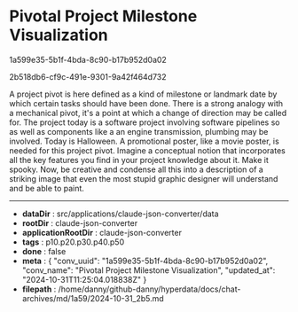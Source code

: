 # Pivotal Project Milestone Visualization

1a599e35-5b1f-4bda-8c90-b17b952d0a02

2b518db6-cf9c-491e-9301-9a42f464d732

A project pivot is here defined as a kind of milestone or landmark date by which certain tasks should have been done. There is a strong analogy with a mechanical pivot, it's a point at which a change of direction may be called for. The project today is a software project involving software pipelines so as well as components like a an engine transmission, plumbing may be involved. Today is Halloween.
A promotional poster, like a movie poster,  is needed for this project pivot. Imagine a conceptual  notion that incorporates all the key features  you find in your project knowledge about it. Make it spooky. Now, be creative and condense all this into a description of a striking image that even the most stupid graphic designer will understand and be able to paint.

---

* **dataDir** : src/applications/claude-json-converter/data
* **rootDir** : claude-json-converter
* **applicationRootDir** : claude-json-converter
* **tags** : p10.p20.p30.p40.p50
* **done** : false
* **meta** : {
  "conv_uuid": "1a599e35-5b1f-4bda-8c90-b17b952d0a02",
  "conv_name": "Pivotal Project Milestone Visualization",
  "updated_at": "2024-10-31T11:25:04.018838Z"
}
* **filepath** : /home/danny/github-danny/hyperdata/docs/chat-archives/md/1a59/2024-10-31_2b5.md